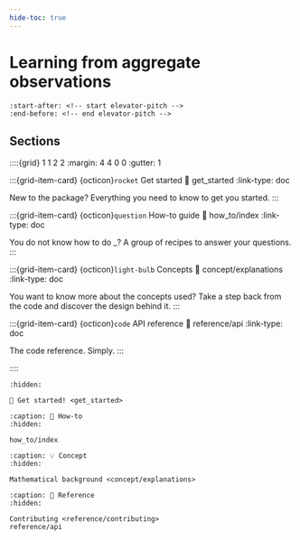 ```yaml
---
hide-toc: true
---
```


# Learning from aggregate observations

```{include} ../README.md
:start-after: <!-- start elevator-pitch -->
:end-before: <!-- end elevator-pitch -->
```

## Sections

::::{grid} 1 1 2 2
:margin: 4 4 0 0
:gutter: 1

:::{grid-item-card} {octicon}`rocket` Get started
:link: get_started
:link-type: doc

New to the package?
Everything you need to know to get you started.
:::

:::{grid-item-card} {octicon}`question` How-to guide
:link: how_to/index
:link-type: doc

You do not know how to do _?
A group of recipes to answer your questions.
:::

:::{grid-item-card} {octicon}`light-bulb` Concepts
:link: concept/explanations
:link-type: doc

You want to know more about the concepts used?
Take a step back from the code and discover the design behind it.
:::

:::{grid-item-card} {octicon}`code` API reference
:link: reference/api
:link-type: doc

The code reference.
Simply.
:::

::::

```{toctree}
:hidden:

🚀 Get started! <get_started>
```

```{toctree}
:caption: 🧰 How-to
:hidden:

how_to/index
```

```{toctree}
:caption: 💡 Concept
:hidden:

Mathematical background <concept/explanations>
```

```{toctree}
:caption: 📖 Reference
:hidden:

Contributing <reference/contributing>
reference/api
```
